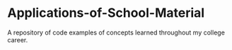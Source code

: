 # Applications-of-School-Material
A repository of code examples of concepts learned throughout my college career.

